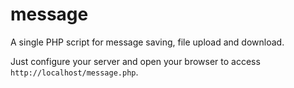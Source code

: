 # message

A single PHP script for message saving, file upload and download.

Just configure your server and open your browser to access `http://localhost/message.php`.
